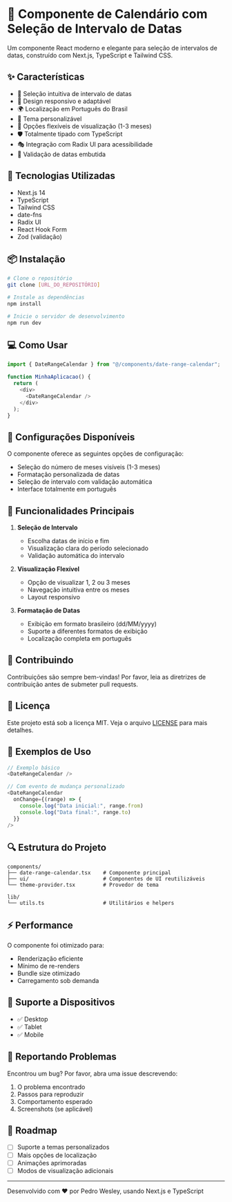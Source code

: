 # 📅 Componente de Calendário com Seleção de Intervalo de Datas

Um componente React moderno e elegante para seleção de intervalos de datas, construído com Next.js, TypeScript e Tailwind CSS.

## ✨ Características

- 🎯 Seleção intuitiva de intervalo de datas
- 📱 Design responsivo e adaptável
- 🌍 Localização em Português do Brasil
- 🎨 Tema personalizável
- 🔄 Opções flexíveis de visualização (1-3 meses)
- 🛡️ Totalmente tipado com TypeScript
- 🎭 Integração com Radix UI para acessibilidade
- 🎯 Validação de datas embutida

## 🚀 Tecnologias Utilizadas

- Next.js 14
- TypeScript
- Tailwind CSS
- date-fns
- Radix UI
- React Hook Form
- Zod (validação)

## 📦 Instalação

```bash
# Clone o repositório
git clone [URL_DO_REPOSITÓRIO]

# Instale as dependências
npm install

# Inicie o servidor de desenvolvimento
npm run dev
```

## 💻 Como Usar

```typescript
import { DateRangeCalendar } from "@/components/date-range-calendar";

function MinhaAplicacao() {
  return (
    <div>
      <DateRangeCalendar />
    </div>
  );
}
```

## 🔧 Configurações Disponíveis

O componente oferece as seguintes opções de configuração:

- Seleção do número de meses visíveis (1-3 meses)
- Formatação personalizada de datas
- Seleção de intervalo com validação automática
- Interface totalmente em português

## 🎯 Funcionalidades Principais

1. **Seleção de Intervalo**

   - Escolha datas de início e fim
   - Visualização clara do período selecionado
   - Validação automática do intervalo

2. **Visualização Flexível**

   - Opção de visualizar 1, 2 ou 3 meses
   - Navegação intuitiva entre os meses
   - Layout responsivo

3. **Formatação de Datas**
   - Exibição em formato brasileiro (dd/MM/yyyy)
   - Suporte a diferentes formatos de exibição
   - Localização completa em português

## 🤝 Contribuindo

Contribuições são sempre bem-vindas! Por favor, leia as diretrizes de contribuição antes de submeter pull requests.

## 📝 Licença

Este projeto está sob a licença MIT. Veja o arquivo [LICENSE](LICENSE) para mais detalhes.

## 🎯 Exemplos de Uso

```typescript
// Exemplo básico
<DateRangeCalendar />

// Com evento de mudança personalizado
<DateRangeCalendar
  onChange={(range) => {
    console.log("Data inicial:", range.from)
    console.log("Data final:", range.to)
  }}
/>
```

## 🔍 Estrutura do Projeto

```
components/
├── date-range-calendar.tsx    # Componente principal
├── ui/                        # Componentes de UI reutilizáveis
└── theme-provider.tsx         # Provedor de tema

lib/
└── utils.ts                   # Utilitários e helpers
```

## ⚡ Performance

O componente foi otimizado para:

- Renderização eficiente
- Mínimo de re-renders
- Bundle size otimizado
- Carregamento sob demanda

## 📱 Suporte a Dispositivos

- ✅ Desktop
- ✅ Tablet
- ✅ Mobile

## 🐛 Reportando Problemas

Encontrou um bug? Por favor, abra uma issue descrevendo:

1. O problema encontrado
2. Passos para reproduzir
3. Comportamento esperado
4. Screenshots (se aplicável)

## 🔮 Roadmap

- [ ] Suporte a temas personalizados
- [ ] Mais opções de localização
- [ ] Animações aprimoradas
- [ ] Modos de visualização adicionais

---

Desenvolvido com ❤️ por Pedro Wesley, usando Next.js e TypeScript
